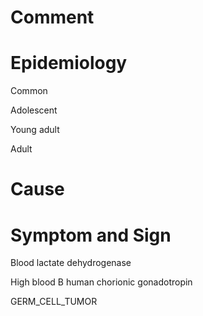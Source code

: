 # Comment

# Epidemiology

Common

Adolescent

Young adult

Adult

# Cause

# Symptom and Sign

Blood lactate dehydrogenase

High blood B human chorionic gonadotropin

GERM_CELL_TUMOR
